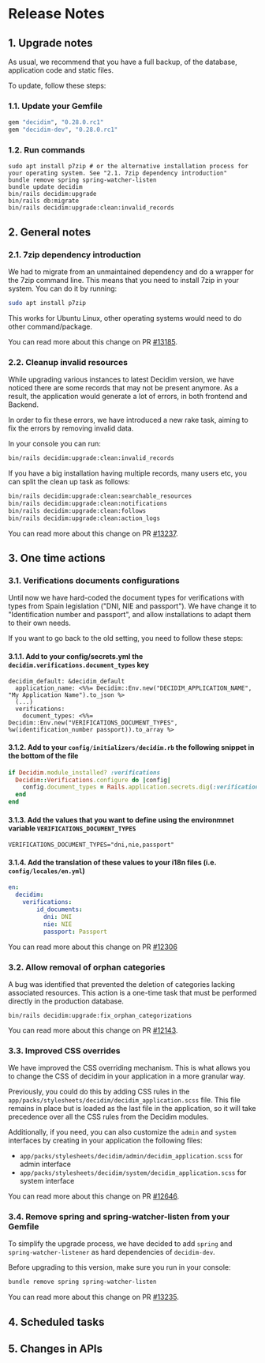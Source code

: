 # Release Notes

## 1. Upgrade notes

As usual, we recommend that you have a full backup, of the database, application code and static files.

To update, follow these steps:

### 1.1. Update your Gemfile

```ruby
gem "decidim", "0.28.0.rc1"
gem "decidim-dev", "0.28.0.rc1"
```

### 1.2. Run commands

```console
sudo apt install p7zip # or the alternative installation process for your operating system. See "2.1. 7zip dependency introduction"
bundle remove spring spring-watcher-listen
bundle update decidim
bin/rails decidim:upgrade
bin/rails db:migrate
bin/rails decidim:upgrade:clean:invalid_records
```

## 2. General notes

### 2.1. 7zip dependency introduction

We had to migrate from an unmaintained dependency and do a wrapper for the 7zip command line. This means that you need to install 7zip in your system. You can do it by running:

```bash
sudo apt install p7zip
```

This works for Ubuntu Linux, other operating systems would need to do other command/package.

You can read more about this change on PR [#13185](https://github.com/decidim/decidim/pull/13185).

### 2.2. Cleanup invalid resources

While upgrading various instances to latest Decidim version, we have noticed there are some records that may not be present anymore. As a result, the application would generate a lot of errors, in both frontend and Backend.

In order to fix these errors, we have introduced a new rake task, aiming to fix the errors by removing invalid data.

In your console you can run:

```bash
bin/rails decidim:upgrade:clean:invalid_records
```

If you have a big installation having multiple records, many users etc, you can split the clean up task as follows:

```bash
bin/rails decidim:upgrade:clean:searchable_resources
bin/rails decidim:upgrade:clean:notifications
bin/rails decidim:upgrade:clean:follows
bin/rails decidim:upgrade:clean:action_logs
```

You can read more about this change on PR [#13237](https://github.com/decidim/decidim/pull/13237).

## 3. One time actions

### 3.1. Verifications documents configurations

Until now we have hard-coded the document types for verifications with types from Spain legislation ("DNI, NIE and passport"). We have change it to "Identification number and passport", and allow installations to adapt them to their own needs.

If you want to go back to the old setting, you need to follow these steps:

#### 3.1.1. Add to your config/secrets.yml the `decidim.verifications.document_types` key

```erb
decidim_default: &decidim_default
  application_name: <%%= Decidim::Env.new("DECIDIM_APPLICATION_NAME", "My Application Name").to_json %>
  (...)
  verifications:
    document_types: <%%= Decidim::Env.new("VERIFICATIONS_DOCUMENT_TYPES", %w(identification_number passport)).to_array %>
```

#### 3.1.2. Add to your `config/initializers/decidim.rb` the following snippet in the bottom of the file

```ruby
if Decidim.module_installed? :verifications
  Decidim::Verifications.configure do |config|
    config.document_types = Rails.application.secrets.dig(:verifications, :document_types).presence || %w(identification_number passport)
  end
end
```

#### 3.1.3. Add the values that you want to define using the environmnet variable `VERIFICATIONS_DOCUMENT_TYPES`

```env
VERIFICATIONS_DOCUMENT_TYPES="dni,nie,passport"
```

#### 3.1.4. Add the translation of these values to your i18n files (i.e. `config/locales/en.yml`)

```yaml
en:
  decidim:
    verifications:
        id_documents:
          dni: DNI
          nie: NIE
          passport: Passport
```

You can read more about this change on PR [\#12306](https://github.com/decidim/decidim/pull/12306)

### 3.2. Allow removal of orphan categories

A bug was identified that prevented the deletion of categories lacking associated resources. This action is a one-time task that must be performed directly in the production database.

```console
bin/rails decidim:upgrade:fix_orphan_categorizations
```

You can read more about this change on PR [\#12143](https://github.com/decidim/decidim/pull/12143).

### 3.3. Improved CSS overrides

We have improved the CSS overriding mechanism. This is what allows you to change the CSS of decidim in your application in a more granular way.

Previously, you could do this by adding CSS rules in the `app/packs/stylesheets/decidim/decidim_application.scss` file. This file remains in place but is loaded as the last file in the application, so it will take precedence over all the CSS rules from the Decidim modules.

Additionally, if you need, you can also customize the `admin` and `system` interfaces by creating in your application the following files:

- `app/packs/stylesheets/decidim/admin/decidim_application.scss` for admin interface
- `app/packs/stylesheets/decidim/system/decidim_application.scss` for system interface

You can read more about this change on PR [\#12646](https://github.com/decidim/decidim/pull/12646).

### 3.4. Remove spring and spring-watcher-listen from your Gemfile

To simplify the upgrade process, we have decided to add `spring` and `spring-watcher-listener` as hard dependencies of `decidim-dev`.

Before upgrading to this version, make sure you run in your console:

```bash
bundle remove spring spring-watcher-listen
```

You can read more about this change on PR [#13235](https://github.com/decidim/decidim/pull/13235).

## 4. Scheduled tasks

## 5. Changes in APIs
